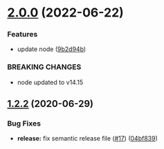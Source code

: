 # [2.0.0](https://github.com/M-Izadmehr/deadfile/compare/v1.2.2...v2.0.0) (2022-06-22)


### Features

* update node ([9b2d94b](https://github.com/M-Izadmehr/deadfile/commit/9b2d94b653f865660a17dd5ed51147383db6e35a))


### BREAKING CHANGES

* node updated to v14.15

## [1.2.2](https://github.com/M-Izadmehr/deadfile/compare/v1.2.1...v1.2.2) (2020-06-29)


### Bug Fixes

* **release:** fix semantic release file ([#17](https://github.com/M-Izadmehr/deadfile/issues/17)) ([04bf839](https://github.com/M-Izadmehr/deadfile/commit/04bf8392ef23f2c112313ed5f566b5e61d727ab0))
